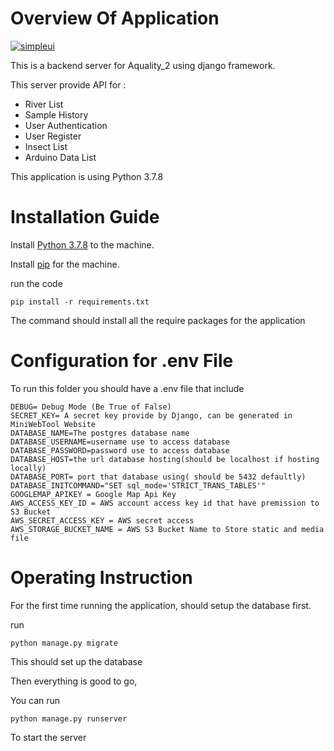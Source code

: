 # Overview Of Application
[![simpleui](https://img.shields.io/badge/developing%20with-Simpleui-2077ff.svg)](https://github.com/newpanjing/simpleui)

This is a backend server for Aquality_2 using django framework.

This server provide API for :

- River List
- Sample History
- User Authentication
- User Register
- Insect List
- Arduino Data List

This application is using Python 3.7.8

# Installation Guide

Install [Python 3.7.8](https://www.python.org/downloads/release/python-378/) to the machine.

Install [pip](https://pip.pypa.io/en/stable/installing/) for the machine.

run the code 

```
pip install -r requirements.txt
```

The command should install all the require packages for the application

# Configuration for .env File

To run this folder you should have a .env file that include
```
DEBUG= Debug Mode (Be True of False)
SECRET_KEY= A secret key provide by Django, can be generated in MiniWebTool Website
DATABASE_NAME=The postgres database name
DATABASE_USERNAME=username use to access database
DATABASE_PASSWORD=password use to access database
DATABASE_HOST=the url database hosting(should be localhost if hosting locally)
DATABASE_PORT= port that database using( should be 5432 defaultly)
DATABASE_INITCOMMAND="SET sql_mode='STRICT_TRANS_TABLES'"
GOOGLEMAP_APIKEY = Google Map Api Key
AWS_ACCESS_KEY_ID = AWS account access key id that have premission to S3 Bucket
AWS_SECRET_ACCESS_KEY = AWS secret access 
AWS_STORAGE_BUCKET_NAME = AWS S3 Bucket Name to Store static and media file
```

# Operating Instruction

For the first time running the application, should setup the database first.

run

```
python manage.py migrate
```

This should set up the database

Then everything is good to go,

You can run 
```
python manage.py runserver
```
To start the server